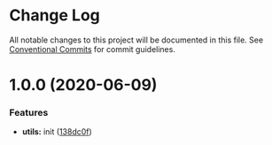 # Change Log

All notable changes to this project will be documented in this file.
See [Conventional Commits](https://conventionalcommits.org) for commit guidelines.

# 1.0.0 (2020-06-09)


### Features

* **utils:** init ([138dc0f](https://github.com/AgilityJin/agility-artifact/commit/138dc0fcd34fff9ea6066c92d09b432b50894f21))
